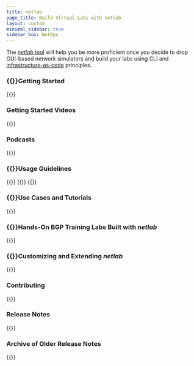 ```yaml
---
title: netlab
page_title: Build Virtual Labs with netlab
layout: custom
minimal_sidebar: true
sidebar_box: NetOps
---
```

The [_netlab_ tool](https://netsim-tools.readthedocs.io/en/latest/) will help you be more proficient once you decide to drop GUI-based network simulators and build your labs using CLI and [infrastructure-as-code](/series/niac.html) principles.
<!--more-->
### {{<plushy confused>}}Getting Started

{{<series-listing tag="overview" weight="1">}}

### Getting Started Videos

{{<series-listing tag="video" weight="1">}}

### Podcasts

{{<series-listing tag="podcast">}}

### {{<plushy master>}}Usage Guidelines

{{<series-listing tag="guidelines" weight="1">}}
{{<series-listing tag="vlan_vrf" title="Using VRFs and VLANs">}}
{{<series-listing tag="vxlan_evpn" title="Using VXLAN and EVPN">}}

### {{<plushy happy>}}Use Cases and Tutorials

{{<series-listing tag="use">}}

### {{<plushy magic>}}Hands-On BGP Training Labs Built with *netlab*

{{<series-listing tag="bgplab">}}

### {{<plushy master>}}Customizing and Extending *netlab*

{{<series-listing tag="extend">}}

### Contributing

{{<series-listing tag="contribute">}}

### Release Notes

{{<series-listing tag="release" reverse="true">}}

### Archive of Older Release Notes

{{<series-listing tag="archive" reverse="true">}}
